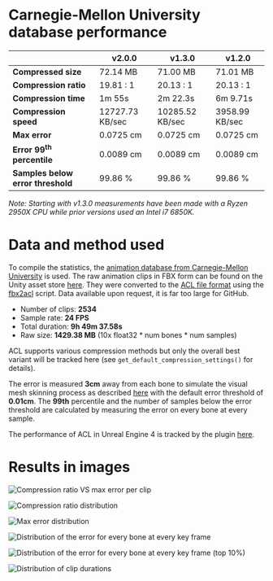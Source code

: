 # Carnegie-Mellon University database performance

|                       | v2.0.0 | v1.3.0 | v1.2.0 |
| --------------------- | ---------- | ---------- | ---------- |
| **Compressed size**   | 72.14 MB | 71.00 MB | 71.01 MB |
| **Compression ratio** | 19.81 : 1 | 20.13 : 1 | 20.13 : 1 |
| **Compression time**  | 1m 55s | 2m 22.3s | 6m 9.71s |
| **Compression speed**  | 12727.73 KB/sec | 10285.52 KB/sec | 3958.99 KB/sec |
| **Max error**         | 0.0725 cm | 0.0725 cm | 0.0725 cm |
| **Error 99<sup>th</sup> percentile** | 0.0089 cm | 0.0089 cm | 0.0089 cm |
| **Samples below error threshold** | 99.86 % | 99.86 % | 99.86 % |

*Note: Starting with v1.3.0 measurements have been made with a Ryzen 2950X CPU while prior versions used an Intel i7 6850K.*

# Data and method used

To compile the statistics, the [animation database from Carnegie-Mellon University](http://mocap.cs.cmu.edu/) is used.
The raw animation clips in FBX form can be found on the Unity asset store [here](https://www.assetstore.unity3d.com/en/#!/content/19991).
They were converted to the [ACL file format](the_acl_file_format.md) using the [fbx2acl](../tools/fbx2acl) script. Data available upon request, it is far too large for GitHub.

*  Number of clips: **2534**
*  Sample rate: **24 FPS**
*  Total duration: **9h 49m 37.58s**
*  Raw size: **1429.38 MB** (10x float32 * num bones * num samples)

ACL supports various compression methods but only the overall best variant will be tracked here (see `get_default_compression_settings()` for details).

The error is measured **3cm** away from each bone to simulate the visual mesh skinning process as described [here](error_metrics.md) with the default error threshold of **0.01cm**. The **99th** percentile and the number of samples below the error threshold are calculated by measuring the error on every bone at every sample.

The performance of ACL in Unreal Engine 4 is tracked by the plugin [here](https://github.com/nfrechette/acl-ue4-plugin/blob/develop/Docs/cmu_performance.md).

# Results in images

![Compression ratio VS max error per clip](images/acl_cmu_compression_ratio_vs_max_error.png)

![Compression ratio distribution](images/acl_cmu_compression_ratio_distribution.png)

![Max error distribution](images/acl_cmu_max_error_distribution.png)

![Distribution of the error for every bone at every key frame](images/acl_cmu_exhaustive_error.png)

![Distribution of the error for every bone at every key frame (top 10%)](images/acl_cmu_exhaustive_error_top_10.png)

![Distribution of clip durations](images/acl_cmu_clip_durations.png)
